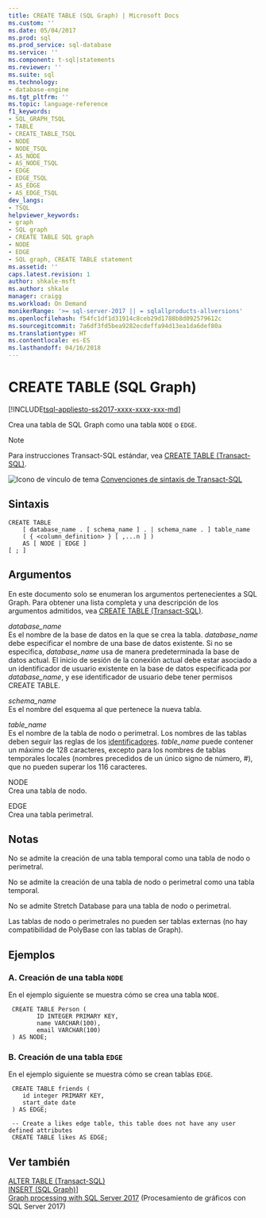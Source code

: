 ```yaml
---
title: CREATE TABLE (SQL Graph) | Microsoft Docs
ms.custom: ''
ms.date: 05/04/2017
ms.prod: sql
ms.prod_service: sql-database
ms.service: ''
ms.component: t-sql|statements
ms.reviewer: ''
ms.suite: sql
ms.technology:
- database-engine
ms.tgt_pltfrm: ''
ms.topic: language-reference
f1_keywords:
- SQL_GRAPH_TSQL
- TABLE
- CREATE_TABLE_TSQL
- NODE
- NODE_TSQL
- AS_NODE
- AS_NODE_TSQL
- EDGE
- EDGE_TSQL
- AS_EDGE
- AS_EDGE_TSQL
dev_langs:
- TSQL
helpviewer_keywords:
- graph
- SQL graph
- CREATE TABLE SQL graph
- NODE
- EDGE
- SQL graph, CREATE TABLE statement
ms.assetid: ''
caps.latest.revision: 1
author: shkale-msft
ms.author: shkale
manager: craigg
ms.workload: On Demand
monikerRange: '>= sql-server-2017 || = sqlallproducts-allversions'
ms.openlocfilehash: f54fc1df1d31914c8ceb29d1788b8d092579612c
ms.sourcegitcommit: 7a6df3fd5bea9282ecdeffa94d13ea1da6def80a
ms.translationtype: HT
ms.contentlocale: es-ES
ms.lasthandoff: 04/16/2018
---
```

# <a name="create-table-sql-graph"></a>CREATE TABLE (SQL Graph)
[!INCLUDE[tsql-appliesto-ss2017-xxxx-xxxx-xxx-md](../../includes/tsql-appliesto-ss2017-xxxx-xxxx-xxx-md.md)]

Crea una tabla de SQL Graph como una tabla `NODE` o `EDGE`. 
  
> [!NOTE]   
>  Para instrucciones Transact-SQL estándar, vea [CREATE TABLE (Transact-SQL)](../../t-sql/statements/create-table-transact-sql.md).
  
 ![Icono de vínculo de tema](../../database-engine/configure-windows/media/topic-link.gif "Icono de vínculo de tema") [Convenciones de sintaxis de Transact-SQL](../../t-sql/language-elements/transact-sql-syntax-conventions-transact-sql.md)  
  
## <a name="syntax"></a>Sintaxis  
  
```  
CREATE TABLE   
    [ database_name . [ schema_name ] . | schema_name . ] table_name   
    ( { <column_definition> } [ ,...n ] )   
    AS [ NODE | EDGE ]
[ ; ]  
```  
  
  
## <a name="arguments"></a>Argumentos  
En este documento solo se enumeran los argumentos pertenecientes a SQL Graph. Para obtener una lista completa y una descripción de los argumentos admitidos, vea [CREATE TABLE (Transact-SQL)](../../t-sql/statements/create-table-transact-sql.md).

 *database_name*    
 Es el nombre de la base de datos en la que se crea la tabla. *database_name* debe especificar el nombre de una base de datos existente. Si no se especifica, *database_name* usa de manera predeterminada la base de datos actual. El inicio de sesión de la conexión actual debe estar asociado a un identificador de usuario existente en la base de datos especificada por *database_name*, y ese identificador de usuario debe tener permisos CREATE TABLE.  
  
 *schema_name*    
 Es el nombre del esquema al que pertenece la nueva tabla.  
  
 *table_name*    
 Es el nombre de la tabla de nodo o perimetral. Los nombres de las tablas deben seguir las reglas de los [identificadores](../../relational-databases/databases/database-identifiers.md). *table_name* puede contener un máximo de 128 caracteres, excepto para los nombres de tablas temporales locales (nombres precedidos de un único signo de número, #), que no pueden superar los 116 caracteres.  
  
 NODE   
 Crea una tabla de nodo.

 EDGE  
 Crea una tabla perimetral.  
  
## <a name="remarks"></a>Notas  
No se admite la creación de una tabla temporal como una tabla de nodo o perimetral.  

No se admite la creación de una tabla de nodo o perimetral como una tabla temporal.

No se admite Stretch Database para una tabla de nodo o perimetral.

Las tablas de nodo o perimetrales no pueden ser tablas externas (no hay compatibilidad de PolyBase con las tablas de Graph). 
  
 
## <a name="examples"></a>Ejemplos  
  
### <a name="a-create-a-node-table"></a>A. Creación de una tabla `NODE`
 En el ejemplo siguiente se muestra cómo se crea una tabla `NODE`.

```
 CREATE TABLE Person (
        ID INTEGER PRIMARY KEY, 
        name VARCHAR(100), 
        email VARCHAR(100)
 ) AS NODE;
```

### <a name="b-create-an-edge-table"></a>B. Creación de una tabla `EDGE`
En el ejemplo siguiente se muestra cómo se crean tablas `EDGE`.

```
 CREATE TABLE friends (
    id integer PRIMARY KEY,
    start_date date
 ) AS EDGE;

```

```
 -- Create a likes edge table, this table does not have any user defined attributes   
 CREATE TABLE likes AS EDGE;

```


## <a name="see-also"></a>Ver también  
 [ALTER TABLE &#40;Transact-SQL&#41;](../../t-sql/statements/alter-table-transact-sql.md)   
 [INSERT (SQL Graph)](../../t-sql/statements/insert-sql-graph.md)]  
 [Graph processing with SQL Server 2017](../../relational-databases/graphs/sql-graph-overview.md) (Procesamiento de gráficos con SQL Server 2017)

